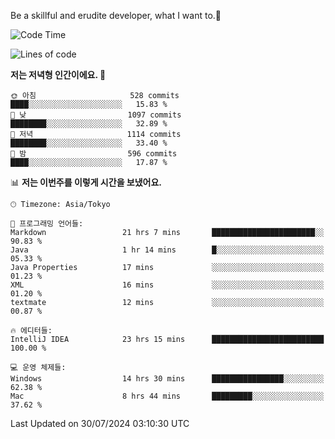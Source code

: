 Be a skillful and erudite developer, what I want to.👶

<!--START_SECTION:waka-->
![Code Time](http://img.shields.io/badge/Code%20Time-1%2C103%20hrs%2037%20mins-blue)

![Lines of code](https://img.shields.io/badge/%EC%A0%80%EB%8A%94%20%EC%97%AC%ED%83%9C%EA%B9%8C%EC%A7%80%20-2.7%20million%20%EC%A4%84%EC%9D%98%20%EC%BD%94%EB%93%9C%EB%A5%BC%20%EC%9E%91%EC%84%B1%ED%96%88%EC%96%B4%EC%9A%94.-blue)

**저는 저녁형 인간이에요. 🦉** 

```text
🌞 아침                     528 commits         ████░░░░░░░░░░░░░░░░░░░░░   15.83 % 
🌆 낮　                     1097 commits        ████████░░░░░░░░░░░░░░░░░   32.89 % 
🌃 저녁                     1114 commits        ████████░░░░░░░░░░░░░░░░░   33.40 % 
🌙 밤　                     596 commits         ████░░░░░░░░░░░░░░░░░░░░░   17.87 % 
```


📊 **저는 이번주를 이렇게 시간을 보냈어요.** 

```text
🕑︎ Timezone: Asia/Tokyo

💬 프로그래밍 언어들: 
Markdown                 21 hrs 7 mins       ███████████████████████░░   90.83 % 
Java                     1 hr 14 mins        █░░░░░░░░░░░░░░░░░░░░░░░░   05.33 % 
Java Properties          17 mins             ░░░░░░░░░░░░░░░░░░░░░░░░░   01.23 % 
XML                      16 mins             ░░░░░░░░░░░░░░░░░░░░░░░░░   01.20 % 
textmate                 12 mins             ░░░░░░░░░░░░░░░░░░░░░░░░░   00.87 % 

🔥 에디터들: 
IntelliJ IDEA            23 hrs 15 mins      █████████████████████████   100.00 % 

💻 운영 체제들: 
Windows                  14 hrs 30 mins      ████████████████░░░░░░░░░   62.38 % 
Mac                      8 hrs 44 mins       █████████░░░░░░░░░░░░░░░░   37.62 % 
```


 Last Updated on 30/07/2024 03:10:30 UTC
<!--END_SECTION:waka-->
